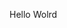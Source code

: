 Hello Wolrd
















































































































































































































































































































































































































































































































































































































































































































































































































































































































































































































































































































































































































